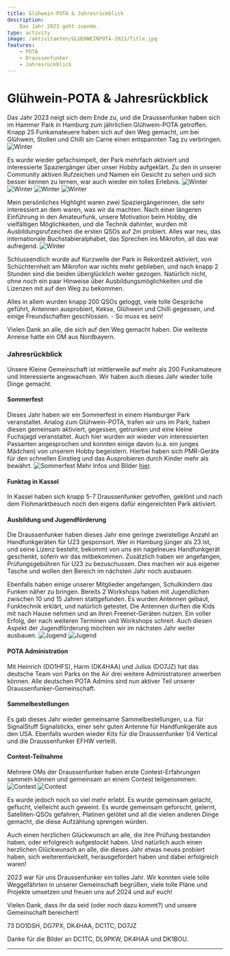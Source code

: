 ```yaml
---
title: Glühwein-POTA & Jahresrückblick 
description:
    Das Jahr 2023 geht zuende.
type: activity
image: /aktivitaeten/GLUEHWEINPOTA-2023/Title.jpg
features:
    - POTA
    - Draussenfunker
    - Jahresrückblick
---
```


# Glühwein-POTA & Jahresrückblick

Das Jahr 2023 neigt sich dem Ende zu, und die Draussenfunker haben sich im Hammer Park in Hamburg zum jährlichen Glühwein-POTA getroffen. Knapp 25 Funkamateuere haben sich auf den Weg gemacht, um bei Glühwein, Stollen und Chilli sin Carne einen entspannten Tag zu verbringen.
![Winter](/aktivitaeten/GLUEHWEINPOTA-2023/Winter1.jpg)

Es wurde wieder gefachsimpelt, der Park mehrfach aktiviert und interessierte Spaziergänger über unser Hobby aufgeklärt. Zu den in unserer Community aktiven Rufzeichen und Namen ein Gesicht zu sehen und sich besser kennen zu lernen, war auch wieder ein tolles Erlebnis.
![Winter](/aktivitaeten/GLUEHWEINPOTA-2023/Winter3.jpg)
![Winter](/aktivitaeten/GLUEHWEINPOTA-2023/Winter4.jpg)
![Winter](/aktivitaeten/GLUEHWEINPOTA-2023/Winter5.jpg)
![Winter](/aktivitaeten/GLUEHWEINPOTA-2023/Winter6.jpg)

Mein persönliches Highlight waren zwei Spaziergängerinnen, die sehr interessiert an dem waren, was wir da machten. Nach einer längeren Einführung in den Amateurfunk, unsere Motivation beim Hobby, die vielfältigen Möglichkeiten, und die Technik dahinter, wurden mit Ausbildungsrufzeichen die ersten QSOs auf 2m probiert. Alles war neu, das internationale Buchstabieralphabet, das Sprechen ins Mikrofon, all das war aufregend.
![Winter](/aktivitaeten/GLUEHWEINPOTA-2023/Winter2.jpg)

Schlussendlich wurde auf Kurzwelle der Park in Rekordzeit aktiviert, von Schüchternheit am Mikrofon war nichts mehr geblieben, und nach knapp 2 Stunden sind die beiden überglücklich weiter gezogen. Natürlich nicht, ohne noch ein paar Hinweise über Ausbildungsmöglichkeiten und die Lizenzen mit auf den Weg zu bekommen. 

Alles in allem wurden knapp 200 QSOs geloggt, viele tolle Gespräche geführt, Antennen ausprobiert, Kekse, Glühwein und Chilli gegessen, und einige Freundschaften geschlossen. - So muss es sein!

Vielen Dank an alle, die sich auf den Weg gemacht haben. Die weiteste Anreise hatte ein OM aus Nordbayern.

### Jahresrückblick

Unsere Kleine Gemeinschaft ist mittlerweile auf mehr als 200 Funkamateure und Interessierte angewachsen. Wir haben auch dieses Jahr wieder tolle Dinge gemacht.

#### Sommerfest
Dieses Jahr haben wir ein Sommerfest in einem Hamburger Park veranstaltet. Analog zum Glühwein-POTA, trafen wir uns im Park, haben diesen gemeinsam aktiviert, gegessen, getrunken und eine kleine Fuchsjagd veranstaltet. Auch hier wurden wir wieder von interessierten Passanten angesprochen und konnten einige davon (u.a. ein junges Mädchen) von unserem Hobby begeistern. Hierbei haben sich PMR-Geräte für den schnellen Einstieg und das Ausprobieren durch Kinder mehr als bewährt.
![Sommerfest](/aktivitaeten/SOMMERFEST-2023/sommerfest_02.jpg)
Mehr Infos und Bilder [hier](https://draussenfunker.de/aktivitaeten/2023-08-26-Sommerfest.html).

#### Funktag in Kassel
In Kassel haben sich knapp 5-7 Draussenfunker getroffen, geklönt und nach dem Flohmarktbesuch noch den eigens dafür eingereichten Park aktiviert.

#### Ausbildung und Jugendförderung
Die Draussenfunker haben dieses Jahr eine geringe zweistellige Anzahl an Handfunkgeräten für U23 gesponsort. Wer in Hamburg jünger als 23 ist, und seine Lizenz besteht, bekommt von uns ein nagelneues Handfunkgerät geschenkt, sofern wir das mitbekommen.
Zusätzlich haben wir angefangen, Prüfungsgebühren für U23 zu bezuschussen. Dies machen wir aus eigener Tasche und wollen den Bereich im nächsten Jahr noch ausbauen.

Ebenfalls haben einige unserer Mitglieder angefangen, Schulkindern das Funken näher zu bringen. Bereits 2 Workshops haben mit Jugendlichen zwischen 10 und 15 Jahren stattgefunden. Es wurden Antennen gebaut, Funktechnik erklärt, und natürlich getestet. Die Antennen durften die Kids mit nach Hause nehmen und an ihren Freenet-Geräten nutzen. Ein voller Erfolg, der nach weiteren Terminen und Workshops schreit. Auch diesen Aspekt der Jugendförderung möchten wir im nächsten Jahr weiter ausbauen.
![Jugend](/aktivitaeten/GLUEHWEINPOTA-2023/Jugend1.jpg)
![Jugend](/aktivitaeten/GLUEHWEINPOTA-2023/Jugend2.jpeg)

#### POTA Administration
Mit Heinrich (DO1HFS), Harm (DK4HAA) und Julius (DO7JZ) hat das deutsche Team von Parks on the Air drei weitere Administratoren anwerben können. Alle deutschen POTA Admins sind nun aktiver Teil unserer Draussenfunker-Gemeinschaft.

#### Sammelbestellungen
Es gab dieses Jahr wieder gemeinsame Sammelbestellungen, u.a. für SignalStuff Signalsticks, einer sehr guten Antenne für Handfunkgeräte aus den USA. Ebenfalls wurden wieder Kits für die Draussenfunker 1/4 Vertical und die Draussenfunker EFHW verteilt.

#### Contest-Teilnahme
Mehrere OMs der Draussenfunker haben erste Contest-Erfahrungen sammeln können und gemeinsam an einem Contest teilgenommen.
![Contest](/aktivitaeten/GLUEHWEINPOTA-2023/Contest1.jpg)
![Contest](/aktivitaeten/GLUEHWEINPOTA-2023/Contest2.jpg)

Es wurde jedoch noch so viel mehr erlebt. Es wurde gemeinsam gelacht, geflucht, vielleicht auch geweint. Es wurde gemeinsam geforscht, gelernt, Satelliten-QSOs gefahren, Platinen gelötet und all die vielen anderen Dinge gemacht, die diese Aufzählung sprengen würden.

Auch einen herzlichen Glückwunsch an alle, die ihre Prüfung bestanden haben, oder erfolgreich aufgestockt haben. Und natürlich auch einen herzlichen Glückwunsch an alle, die dieses Jahr etwas neues probiert haben, sich weiterentwickelt, herausgefordert haben und dabei erfolgreich waren!

2023 war für uns Draussenfunker ein tolles Jahr. Wir konnten viele tolle Weggefährten in unserer Gemeinschaft begrüßen, viele tolle Pläne und Projekte umsetzen und freuen uns auf 2024 und auf euch!

Vielen Dank, dass ihr da seid (oder noch dazu kommt?) und unsere Gemeinschaft bereichert!

73
DO1DSH, DG7PX, DK4HAA, DC1TC, DO7JZ

Danke für die Bilder an DC1TC, DL9PKW, DK4HAA und DK1BOU.

---
